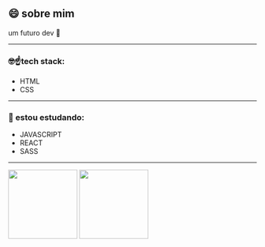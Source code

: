 ## 😄 sobre mim

um futuro dev 🚀

---

### 🤓☝tech stack:

- HTML
- CSS

---

### 🧐 estou estudando:

- JAVASCRIPT
- REACT
- SASS

---


  <img align="center" height="140" src="https://github-readme-stats.vercel.app/api?username=JrodriguesRosa&show_icons=true&layout=compact&theme=dark" />


  <img align="center" height="140" src="https://github-readme-stats.vercel.app/api/top-langs/?username=JrodriguesRosa&show_icons=true&layout=compact&theme=dark" />


